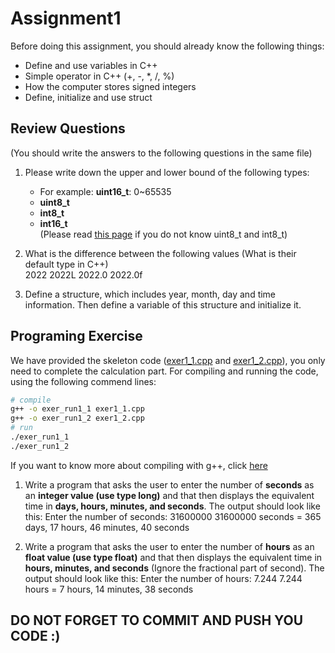 # Assignment1

Before doing this assignment, you should already know the following things:

- Define and use variables in C++
- Simple operator in C++ (+, -, \*, /, %)
- How the computer stores signed integers
- Define, initialize and use struct

## Review Questions

(You should write the answers to the following questions in the same file)

1. Please write down the upper and lower bound of the following types:

   - For example: **uint16_t**: 0~65535
   - **uint8_t** 
   - **int8_t** 
   - **int16_t**   
     (Please read [this page](https://stackoverflow.com/questions/5054979/why-is-uint-8-etc-used-in-c-c) if you do not know uint8_t and int8_t)

2. What is the difference between the following values (What is their default type in C++)  
   2022 2022L 2022.0 2022.0f

3. Define a structure, which includes year, month, day and time information. Then define a variable of this structure and initialize it.

## Programing Exercise

We have provided the skeleton code ([exer1_1.cpp](./exer1_1.cpp) and [exer1_2.cpp](./exer1_2.cpp)), you only need to complete the calculation part.
For compiling and running the code, using the following commend lines:

```bash
# compile
g++ -o exer_run1_1 exer1_1.cpp
g++ -o exer_run1_2 exer1_2.cpp
# run
./exer_run1_1
./exer_run1_2
```

If you want to know more about compiling with g++, click [here](https://courses.cs.washington.edu/courses/cse373/99au/unix/g++.html)

1. Write a program that asks the user to enter the number of **seconds** as an **integer value (use type long)** and that then displays the equivalent time in **days, hours, minutes, and seconds**. The output should look like this:
   Enter the number of seconds: 31600000
   31600000 seconds = 365 days, 17 hours, 46 minutes, 40 seconds

2. Write a program that asks the user to enter the number of **hours** as an **float value (use type float)** and that then displays the equivalent time in **hours, minutes, and seconds** (Ignore the fractional part of second). The output should look like this:
   Enter the number of hours: 7.244
   7.244 hours = 7 hours, 14 minutes, 38 seconds

## DO NOT FORGET TO COMMIT AND PUSH YOU CODE :)
